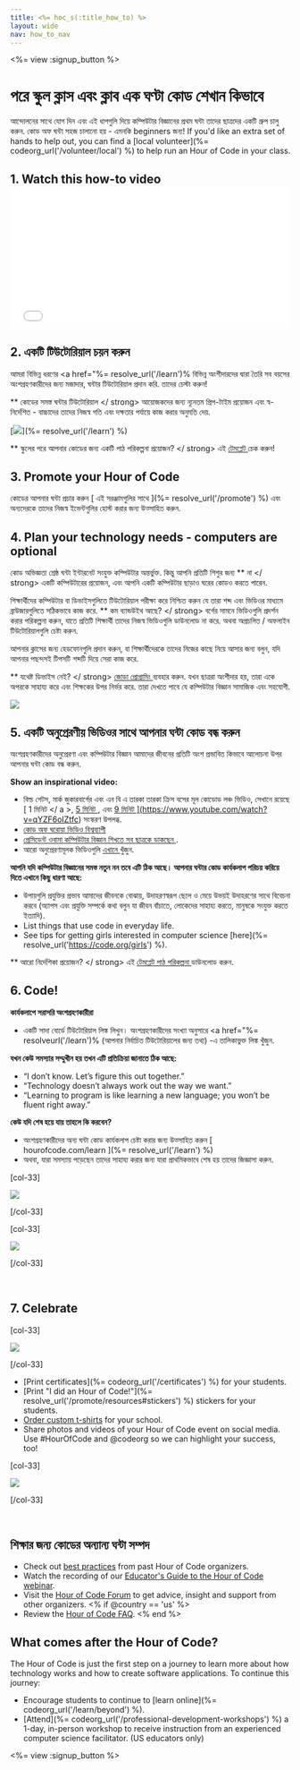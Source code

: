 ```yaml
---
title: <%= hoc_s(:title_how_to) %>
layout: wide
nav: how_to_nav
---
```

<%= view :signup_button %>

# পরে স্কুল ক্লাস এবং ক্লাব এক ঘণ্টা কোড শেখান কিভাবে

আন্দোলনের সাথে যোগ দিন এবং এই ধাপগুলি দিয়ে কম্পিউটার বিজ্ঞানের প্রথম ঘন্টা তাদের ছাত্রদের একটি গ্রুপ চালু করুন. কোড অফ ঘন্টা সহজ চালানো হয় - এমনকি beginners জন্য! If you'd like an extra set of hands to help out, you can find a [local volunteer](%= codeorg_url('/volunteer/local') %) to help run an Hour of Code in your class.

## 1. Watch this how-to video <iframe width="500" height="255" src="//www.youtube.com/embed/SrnvvWDm73k" frameborder="0" allowfullscreen mark="crwd-mark"></iframe> 

## 2. একটি টিউটোরিয়াল চয়ন করুন

আমরা বিভিন্ন ধরণের <a href="%= resolve_url('/learn')% বিভিন্ন অংশীদারদের দ্বারা তৈরি সব বয়সের অংশগ্রহণকারীদের জন্য মজাদার, ঘন্টার টিউটোরিয়াল </a> প্রদান করি. তাদের চেস্টা করুন!

** কোডের সমস্ত ঘন্টার টিউটোরিয়াল </ strong> আয়োজকদের জন্য ন্যূনতম প্রিপ-টাইম প্রয়োজন এবং স্ব-নির্দেশিত - বাচ্চাদের তাদের নিজস্ব গতি এবং দক্ষতার পর্যায়ে কাজ করার অনুমতি দেয়.</p> 

[![](/images/fit-700/tutorials.png)](%= resolve_url('/learn') %)

** স্কুলের পরে আপনার কোডের জন্য একটি পাঠ পরিকল্পনা প্রয়োজন? </ strong> এই [ টেমপ্লেট ](/files/AfterschoolEducatorLessonPlanOutline.docx) চেক করুন!</p> 

## 3. Promote your Hour of Code

কোডের আপনার ঘন্টা প্রচার করুন [ এই সরঞ্জামগুলির সাথে ](%= resolve_url('/promote') %) এবং অন্যদেরকে তাদের নিজস্ব ইভেন্টগুলির হোস্ট করার জন্য উত্সাহিত করুন.

## 4. Plan your technology needs - computers are optional

কোড অভিজ্ঞতা শ্রেষ্ঠ ঘন্টা ইন্টারনেট সংযুক্ত কম্পিউটার অন্তর্ভুক্ত. কিন্তু আপনি প্রতিটি শিশুর জন্য ** না </ strong> একটি কম্পিউটারের প্রয়োজন, এবং আপনি একটি কম্পিউটার ছাড়াও ঘরের কোডও করতে পারেন.</p> 

শিক্ষার্থীদের কম্পিউটার বা ডিভাইসগুলিতে টিউটোরিয়াল পরীক্ষা করে নিশ্চিত করুন যে তারা শব্দ এবং ভিডিওর মাধ্যমে ব্রাউজারগুলিতে সঠিকভাবে কাজ করে. ** কম ব্যান্ডউইথ আছে? </ strong> বর্গের সামনে ভিডিওগুলি প্রদর্শন করার পরিকল্পনা করুন, যাতে প্রতিটি শিক্ষার্থী তাদের নিজস্ব ভিডিওগুলি ডাউনলোড না করে. অথবা অপ্রচলিত / অফলাইন টিউটোরিয়ালগুলি চেষ্টা করুন.</p> 

আপনার ক্লাসের জন্য হেডফোনগুলি প্রদান করুন, বা শিক্ষার্থীদেরকে তাদের নিজের কাছে নিয়ে আসার জন্য বলুন, যদি আপনার পছন্দসই টিপসটি শব্দটি দিয়ে সেরা কাজ করে.

** যথেষ্ট ডিভাইস নেই? </ strong> [ জোড়া প্রোগ্রামিং ](https://www.youtube.com/watch?v=vgkahOzFH2Q) ব্যবহার করুন. যখন ছাত্ররা অংশীদার হয়, তারা একে অপরকে সাহায্য করে এবং শিক্ষকের উপর নির্ভর করে. তারা দেখতে পাবে যে কম্পিউটার বিজ্ঞান সামাজিক এবং সহযোগী.</p> 

<img src="/images/fit-350/group_ipad.jpg" />

## 5. একটি অনুপ্রেরণীয় ভিডিওর সাথে আপনার ঘন্টা কোড বন্ধ করুন

অংশগ্রহণকারীদের অনুপ্রেরণা এবং কম্পিউটার বিজ্ঞান আমাদের জীবনের প্রতিটি অংশ প্রভাবিত কিভাবে আলোচনা উপর আপনার ঘন্টা কোড বন্ধ করুন.

**Show an inspirational video:**

- বিল্ড গেটস, মার্ক জুকারবার্গের এবং এন বি এ তারকা তারকা ক্রিস বসের মূল কোডোড লঞ্চ ভিডিও, সেখানে রয়েছে [ 1 মিনিট </ a >, [ 5 মিনিট ](https://www.youtube.com/watch?v=nKIu9yen5nc), এবং <a href = "https://www.youtube.com/watch?v = dU1xS07N-FA "> 9 মিনিট ](https://www.youtube.com/watch?v=qYZF6oIZtfc) সংস্করণ উপলব্ধ.
- [ কোড অফ ঘরোয়া ভিডিও বিশ্বব্যাপী ](https://www.youtube.com/watch?v=KsOIlDT145A)
- [ প্রেসিডেন্ট ওবামা কম্পিউটার বিজ্ঞান শিখতে সব ছাত্রকে ডাকছেন ](https://www.youtube.com/watch?v=6XvmhE1J9PY).
- আরো অনুপ্রেরণামূলক ভিডিওগুলি [ এখানে ](https://www.youtube.com/playlist?list=PLzdnOPI1iJNfpD8i4Sx7U0y2MccnrNZuP) খুঁজুন.

**আপনি যদি কম্পিউটার বিজ্ঞানের সমস্ত নতুন নন তবে এটি ঠিক আছে। আপনার ঘন্টার কোড কার্যকলাপ পরিচয় করিয়ে দিতে এখানে কিছু ধারণা আছে:**

- উপায়গুলি প্রযুক্তির প্রভাব আমাদের জীবনকে বোঝায়, উদাহরণস্বরূপ ছেলে ও মেয়ে উভয়ই উদাহরণের সাথে বিবেচনা করবে (অ্যাপস এবং প্রযুক্তি সম্পর্কে কথা বলুন যা জীবন বাঁচাতে, লোকেদের সাহায্য করতে, মানুষকে সংযুক্ত করতে ইত্যাদি).
- List things that use code in everyday life.
- See tips for getting girls interested in computer science [here](%= resolve_url('https://code.org/girls') %).

** আরো নির্দেশিকা প্রয়োজন? </ strong> এই [ টেমপ্লেট পাঠ পরিকল্পনা ](/files/AfterschoolEducatorLessonPlanOutline.docx) ডাউনলোড করুন.</p> 

## 6. Code!

**কার্যকলাপে সরাসরি অংশগ্রহণকারীরা**

- একটি সাদা বোর্ডে টিউটোরিয়াল লিঙ্ক লিখুন। অংশগ্রহণকারীদের সংখ্যা অনুসারে <a href="%= resolveurl('/learn')% (আপনার নির্বাচিত টিউটোরিয়ালের জন্য তথ্য) -এ তালিকাভুক্ত লিঙ্ক খুঁজুন.

**যখন কেউ সমস্যার সম্মুখীন হয় তখন এটি প্রতিক্রিয়া জানাতে ঠিক আছে:**

- “I don’t know. Let’s figure this out together.”
- “Technology doesn’t always work out the way we want.”
- “Learning to program is like learning a new language; you won’t be fluent right away.”

**কেউ যদি শেষ হয়ে যায় তাহলে কি করবেন?**

- অংশগ্রহণকারীদের অন্য ঘন্টা কোড কার্যকলাপ চেষ্টা করার জন্য উত্সাহিত করুন [ hourofcode.com/learn ](%= resolve_url('/learn') %)
- অথবা, যারা সমস্যায় পড়েছেন তাদের সাহায্য করার জন্য যারা প্রাথমিকভাবে শেষ হয় তাদের জিজ্ঞাসা করুন.

[col-33]

![](/images/fit-250/highschoolgirls.jpeg)

[/col-33]

[col-33]

![](/images/fit-300/group_ar.jpg)

[/col-33]

<p style="clear:both">&nbsp;</p>

## 7. Celebrate

[col-33]

![](/images/fit-300/boy-certificate.jpg)

[/col-33]

- [Print certificates](%= codeorg_url('/certificates') %) for your students.
- [Print "I did an Hour of Code!"](%= resolve_url('/promote/resources#stickers') %) stickers for your students.
- [Order custom t-shirts](http://blog.code.org/post/132608499493/hour-of-code-shirts-and-more) for your school.
- Share photos and videos of your Hour of Code event on social media. Use #HourOfCode and @codeorg so we can highlight your success, too!

[col-33]

![](/images/fit-260/highlight-certificates.jpg)

[/col-33]

<p style="clear:both">&nbsp;</p>

## শিক্ষার জন্য কোডের অন্যান্য ঘন্টা সম্পদ

- Check out [best practices](http://www.slideshare.net/TeachCode/hour-of-code-best-practices-for-successful-educators-51273466) from past Hour of Code organizers.
- Watch the recording of our [Educator's Guide to the Hour of Code webinar](https://youtu.be/EJeMeSW2-Mw).
- Visit the [Hour of Code Forum](http://forum.code.org/c/plc/hour-of-code) to get advice, insight and support from other organizers. <% if @country == 'us' %>
- Review the [Hour of Code FAQ](https://support.code.org/hc/en-us/categories/200147083-Hour-of-Code). <% end %>

## What comes after the Hour of Code?

The Hour of Code is just the first step on a journey to learn more about how technology works and how to create software applications. To continue this journey:

- Encourage students to continue to [learn online](%= codeorg_url('/learn/beyond') %).
- [Attend](%= codeorg_url('/professional-development-workshops') %) a 1-day, in-person workshop to receive instruction from an experienced computer science facilitator. (US educators only)

<%= view :signup_button %>